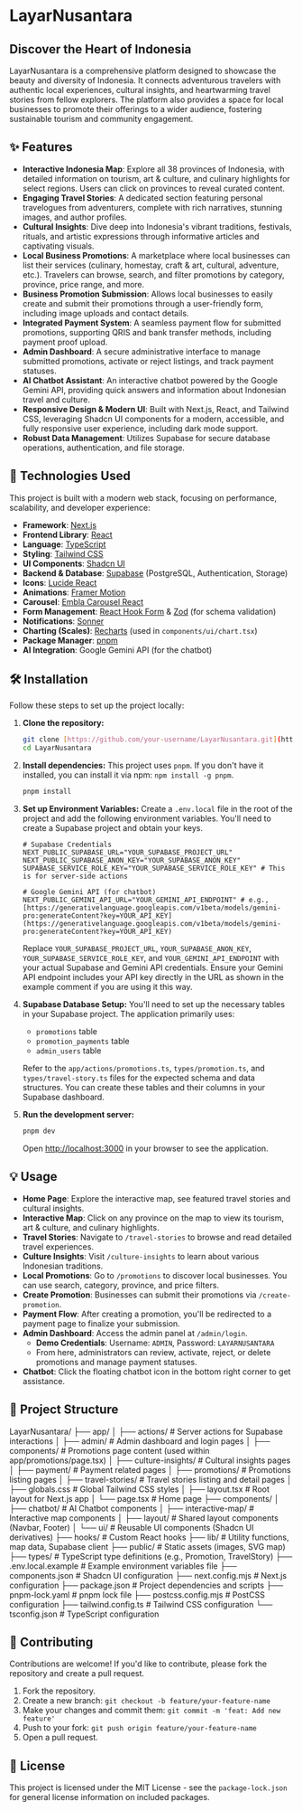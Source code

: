 # LayarNusantara

## Discover the Heart of Indonesia

LayarNusantara is a comprehensive platform designed to showcase the beauty and diversity of Indonesia. It connects adventurous travelers with authentic local experiences, cultural insights, and heartwarming travel stories from fellow explorers. The platform also provides a space for local businesses to promote their offerings to a wider audience, fostering sustainable tourism and community engagement.

## ✨ Features

-   **Interactive Indonesia Map**: Explore all 38 provinces of Indonesia, with detailed information on tourism, art & culture, and culinary highlights for select regions. Users can click on provinces to reveal curated content.
-   **Engaging Travel Stories**: A dedicated section featuring personal travelogues from adventurers, complete with rich narratives, stunning images, and author profiles.
-   **Cultural Insights**: Dive deep into Indonesia's vibrant traditions, festivals, rituals, and artistic expressions through informative articles and captivating visuals.
-   **Local Business Promotions**: A marketplace where local businesses can list their services (culinary, homestay, craft & art, cultural, adventure, etc.). Travelers can browse, search, and filter promotions by category, province, price range, and more.
-   **Business Promotion Submission**: Allows local businesses to easily create and submit their promotions through a user-friendly form, including image uploads and contact details.
-   **Integrated Payment System**: A seamless payment flow for submitted promotions, supporting QRIS and bank transfer methods, including payment proof upload.
-   **Admin Dashboard**: A secure administrative interface to manage submitted promotions, activate or reject listings, and track payment statuses.
-   **AI Chatbot Assistant**: An interactive chatbot powered by the Google Gemini API, providing quick answers and information about Indonesian travel and culture.
-   **Responsive Design & Modern UI**: Built with Next.js, React, and Tailwind CSS, leveraging Shadcn UI components for a modern, accessible, and fully responsive user experience, including dark mode support.
-   **Robust Data Management**: Utilizes Supabase for secure database operations, authentication, and file storage.

## 🚀 Technologies Used

This project is built with a modern web stack, focusing on performance, scalability, and developer experience:

-   **Framework**: [Next.js](https://nextjs.org/)
-   **Frontend Library**: [React](https://react.dev/)
-   **Language**: [TypeScript](https://www.typescriptlang.org/)
-   **Styling**: [Tailwind CSS](https://tailwindcss.com/)
-   **UI Components**: [Shadcn UI](https://ui.shadcn.com/)
-   **Backend & Database**: [Supabase](https://supabase.com/) (PostgreSQL, Authentication, Storage)
-   **Icons**: [Lucide React](https://lucide.dev/icons/)
-   **Animations**: [Framer Motion](https://www.framer.com/motion/)
-   **Carousel**: [Embla Carousel React](https://www.embla-carousel.com/)
-   **Form Management**: [React Hook Form](https://react-hook-form.com/) & [Zod](https://zod.dev/) (for schema validation)
-   **Notifications**: [Sonner](https://sonner.emilkowalski.com/)
-   **Charting (Scales)**: [Recharts](https://recharts.org/en-US/) (used in `components/ui/chart.tsx`)
-   **Package Manager**: [pnpm](https://pnpm.io/)
-   **AI Integration**: Google Gemini API (for the chatbot)

## 🛠️ Installation

Follow these steps to set up the project locally:

1.  **Clone the repository:**
    ```bash
    git clone [https://github.com/your-username/LayarNusantara.git](https://github.com/your-username/LayarNusantara.git)
    cd LayarNusantara
    ```

2.  **Install dependencies:**
    This project uses `pnpm`. If you don't have it installed, you can install it via npm: `npm install -g pnpm`.
    ```bash
    pnpm install
    ```

3.  **Set up Environment Variables:**
    Create a `.env.local` file in the root of the project and add the following environment variables. You'll need to create a Supabase project and obtain your keys.

    ```dotenv
    # Supabase Credentials
    NEXT_PUBLIC_SUPABASE_URL="YOUR_SUPABASE_PROJECT_URL"
    NEXT_PUBLIC_SUPABASE_ANON_KEY="YOUR_SUPABASE_ANON_KEY"
    SUPABASE_SERVICE_ROLE_KEY="YOUR_SUPABASE_SERVICE_ROLE_KEY" # This is for server-side actions

    # Google Gemini API (for chatbot)
    NEXT_PUBLIC_GEMINI_API_URL="YOUR_GEMINI_API_ENDPOINT" # e.g., [https://generativelanguage.googleapis.com/v1beta/models/gemini-pro:generateContent?key=YOUR_API_KEY](https://generativelanguage.googleapis.com/v1beta/models/gemini-pro:generateContent?key=YOUR_API_KEY)
    ```
    Replace `YOUR_SUPABASE_PROJECT_URL`, `YOUR_SUPABASE_ANON_KEY`, `YOUR_SUPABASE_SERVICE_ROLE_KEY`, and `YOUR_GEMINI_API_ENDPOINT` with your actual Supabase and Gemini API credentials. Ensure your Gemini API endpoint includes your API key directly in the URL as shown in the example comment if you are using it this way.

4.  **Supabase Database Setup:**
    You'll need to set up the necessary tables in your Supabase project. The application primarily uses:
    -   `promotions` table
    -   `promotion_payments` table
    -   `admin_users` table

    Refer to the `app/actions/promotions.ts`, `types/promotion.ts`, and `types/travel-story.ts` files for the expected schema and data structures. You can create these tables and their columns in your Supabase dashboard.

5.  **Run the development server:**
    ```bash
    pnpm dev
    ```

    Open [http://localhost:3000](http://localhost:3000) in your browser to see the application.

## 💡 Usage

-   **Home Page**: Explore the interactive map, see featured travel stories and cultural insights.
-   **Interactive Map**: Click on any province on the map to view its tourism, art & culture, and culinary highlights.
-   **Travel Stories**: Navigate to `/travel-stories` to browse and read detailed travel experiences.
-   **Culture Insights**: Visit `/culture-insights` to learn about various Indonesian traditions.
-   **Local Promotions**: Go to `/promotions` to discover local businesses. You can use search, category, province, and price filters.
-   **Create Promotion**: Businesses can submit their promotions via `/create-promotion`.
-   **Payment Flow**: After creating a promotion, you'll be redirected to a payment page to finalize your submission.
-   **Admin Dashboard**: Access the admin panel at `/admin/login`.
    -   **Demo Credentials**: Username: `ADMIN`, Password: `LAYARNUSANTARA`
    -   From here, administrators can review, activate, reject, or delete promotions and manage payment statuses.
-   **Chatbot**: Click the floating chatbot icon in the bottom right corner to get assistance.

## 📂 Project Structure
LayarNusantara/
├── app/
│   ├── actions/ # Server actions for Supabase interactions
│   ├── admin/ # Admin dashboard and login pages
│   ├── components/ # Promotions page content (used within app/promotions/page.tsx)
│   ├── culture-insights/ # Cultural insights pages
│   ├── payment/ # Payment related pages
│   ├── promotions/ # Promotions listing pages
│   ├── travel-stories/ # Travel stories listing and detail pages
│   ├── globals.css # Global Tailwind CSS styles
│   ├── layout.tsx # Root layout for Next.js app
│   └── page.tsx # Home page
├── components/
│   ├── chatbot/ # AI Chatbot components
│   ├── interactive-map/ # Interactive map components
│   ├── layout/ # Shared layout components (Navbar, Footer)
│   └── ui/ # Reusable UI components (Shadcn UI derivatives)
├── hooks/ # Custom React hooks
├── lib/ # Utility functions, map data, Supabase client
├── public/ # Static assets (images, SVG map)
├── types/ # TypeScript type definitions (e.g., Promotion, TravelStory)
├── .env.local.example # Example environment variables file
├── components.json # Shadcn UI configuration
├── next.config.mjs # Next.js configuration
├── package.json # Project dependencies and scripts
├── pnpm-lock.yaml # pnpm lock file
├── postcss.config.mjs # PostCSS configuration
├── tailwind.config.ts # Tailwind CSS configuration
└── tsconfig.json # TypeScript configuration

## 🤝 Contributing

Contributions are welcome! If you'd like to contribute, please fork the repository and create a pull request.

1.  Fork the repository.
2.  Create a new branch: `git checkout -b feature/your-feature-name`
3.  Make your changes and commit them: `git commit -m 'feat: Add new feature'`
4.  Push to your fork: `git push origin feature/your-feature-name`
5.  Open a pull request.

## 📄 License

This project is licensed under the MIT License - see the `package-lock.json` for general license information on included packages.
